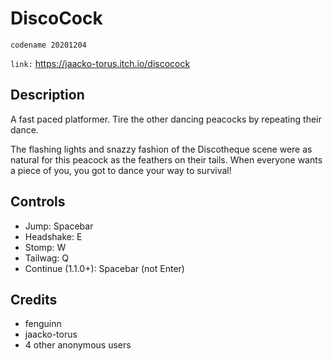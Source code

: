 # DiscoCock

`codename 20201204`

`link:` https://jaacko-torus.itch.io/discocock

## Description

A fast paced platformer. Tire the other dancing peacocks by repeating their dance.

The flashing lights and snazzy fashion of the Discotheque scene were as natural for this peacock as the feathers on their tails. When everyone wants a piece of you, you got to dance your way to survival!

## Controls

- Jump: Spacebar
- Headshake: E
- Stomp: W
- Tailwag: Q
- Continue (1.1.0+): Spacebar (not Enter)

## Credits

- fenguinn
- jaacko-torus
- 4 other anonymous users

